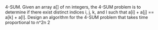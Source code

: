 4-SUM. Given an array a[] of nn integers, the 4-SUM problem is to determine if there exist
distinct indices i, j, k, and l such that a[i] + a[j] == a[k] + a[l].
Design an algorithm for the 4-SUM problem that takes time proportional to n^2n 2
